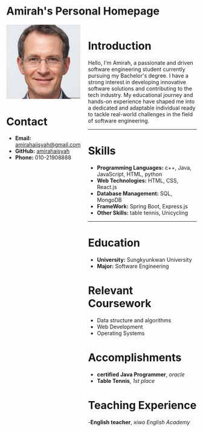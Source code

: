 # Amirah's Personal Homepage

<div style="display: flex;">

<div style="flex: 1;">

  <img src="profileimage.jpg" alt="Profile Image" style="width: 100%; max-width: 300px; height: auto;">
  
# Contact

- **Email:** [amirahaiisyah@gmail.com](mailto:amirahaiisyah@gmail.com)
- **GitHub:** [amirahaisyah](https://github.com/amirahaisyah)
- **Phone:** 010-21908888

</div>

<div style="flex: 2; padding-left: 20px;">
  
# Introduction 
Hello, I'm Amirah, a passionate and driven software engineering student currently pursuing my Bachelor's degree. I have a strong interest in developing innovative software solutions and contributing to the tech industry. My educational journey and hands-on experience have shaped me into a dedicated and adaptable individual ready to tackle real-world challenges in the field of software engineering.

---

# Skills 
- **Programming Languages:** c++, Java, JavaScript, HTML, python
- **Web Technologies:** HTML, CSS, React.js
- **Database Management:** SQL, MongoDB
- **FrameWork:** Spring Boot, Express.js
- **Other Skills:** table tennis, Unicycling

---

# Education 
- **University:** Sungkyunkwan University 
- **Major:** Software Engineering

# Relevant Coursework
- Data structure and algorithms
- Web Development
- Operating Systems

# Accomplishments 
- **certified Java Programmer**, *oracle*
- **Table Tennis**, *1st place*

# Teaching Experience
-**English teacher**, *xiwo English Academy*
